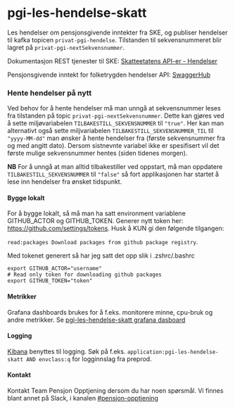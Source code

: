 # pgi-les-hendelse-skatt
Les hendelser om pensjonsgivende inntekter fra SKE, og publiser hendelser til kafka topicen ```privat-pgi-hendelse```.
Tilstanden til sekvensnummeret blir lagret på ```privat-pgi-nextSekvensnummer```.

Dokumentasjon REST tjenester til SKE: [Skatteetatens API-er - Hendelser](https://skatteetaten.github.io/api-dokumentasjon/api/hendelser)

Pensjonsgivende inntekt for folketrygden hendelser API: [SwaggerHub](https://app.swaggerhub.com/apis/skatteetaten/pensjonsgivende-inntekt-for-folketrygden-hendelser-api) 


### Hente hendelser på nytt
Ved behov for å hente hendelser må man unngå at sekvensnummer leses fra tilstanden på topic
`privat-pgi-nextSekvensnummer`. Dette kan gjøres ved å sette miljøvariabelen `TILBAKESTILL_SEKVENSNUMMER` til `"true"`.
Her kan man alternativt også sette miljvariabelen `TILBAKESTILL_SEKVENSNUMMER_TIL` til `"yyyy-MM-dd"` man ønsker å hente
hendelser fra (første sekvensnummer fra og med angitt dato). Dersom sistnevnte variabel ikke er spesifisert vil
det første mulige sekvensnummer hentes (siden tidenes morgen).

**NB** For å unngå at man alltid tilbakestiller ved oppstart, må man oppdatere `TILBAKESTILL_SEKVENSNUMMER` 
til `"false"` så fort applikasjonen har startet å lese inn hendelser fra ønsket tidspunkt.

#### Bygge lokalt
For å bygge lokalt, så må man ha satt environment variablene GITHUB_ACTOR og GITHUB_TOKEN.
Generer nytt token her: https://github.com/settings/tokens. Husk å KUN gi den følgende tilgangen:

```read:packages Download packages from github package registry```.

Med tokenet generert så har jeg satt det opp slik i .zshrc/.bashrc
```
export GITHUB_ACTOR="username"
# Read only token for downloading github packages
export GITHUB_TOKEN="token"
```

#### Metrikker
Grafana dashboards brukes for å f.eks. monitorere minne, cpu-bruk og andre metrikker.
Se [pgi-les-hendelse-skatt grafana dasboard](https://grafana.adeo.no/d/qdcTS8JGz/pgi-les-hendelse-skatt)

#### Logging
[Kibana](https://logs.adeo.no/app/kibana) benyttes til logging. Søk på f.eks. ```application:pgi-les-hendelse-skatt AND envclass:q``` for logginnslag fra preprod.

#### Kontakt
Kontakt Team Pensjon Opptjening dersom du har noen spørsmål. Vi finnes blant annet på Slack, i kanalen [#pensjon-opptjening](https://nav-it.slack.com/archives/C01JWB604DP)
